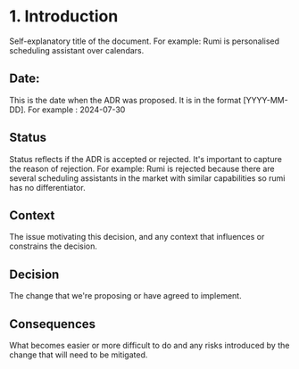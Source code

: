 # 1. Introduction 
    
Self-explanatory title of the document. For example: Rumi is personalised scheduling assistant over calendars.
    
## Date: 
This is the date when the ADR was proposed. It is in the format [YYYY-MM-DD]. For example : 2024-07-30   

## Status
Status reflects if the ADR is accepted or rejected. It's important to capture the reason of rejection. 
For example: Rumi is rejected because there are several scheduling assistants in the market with similar 
capabilities so rumi has no differentiator.

## Context
The issue motivating this decision, and any context that influences or constrains the decision.
    
## Decision
The change that we're proposing or have agreed to implement.

## Consequences
What becomes easier or more difficult to do and any risks introduced by the change that will need to be mitigated.

